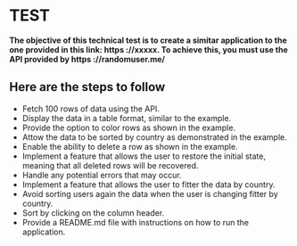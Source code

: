 # TEST

**The objective of this technical test is to create a simitar application to the one provided in this link:
https ://xxxxx. To achieve this, you must use the API provided by https ://randomuser.me/**

## Here are the steps to follow
- Fetch 100 rows of data using the API.
- Display the data in a table format, similar to the example.
- Provide the option to color rows as shown in the example.
- Attow the data to be sorted by country as demonstrated in the example.
- Enable the ability to delete a row as shown in the example.
- Implement a feature that allows the user to restore the initial state, meaning that all deleted rows will be recovered.
- Handle any potential errors that may occur.
- Implement a feature that allows the user to fitter the data by country.
- Avoid sorting users again the data when the user is changing fitter by country.
- Sort by clicking on the column header.
- Provide a README.md file with instructions on how to run the application.